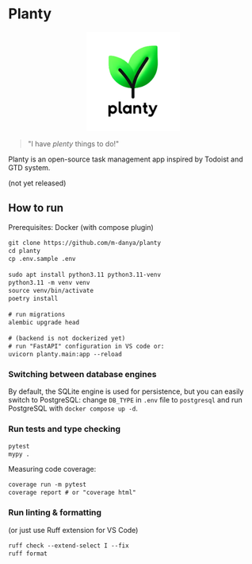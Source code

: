 # Planty

<p align="center">
    <img src="./imgs/planty.png" height="200px">
</p>

> "I have <i>plenty</i> things to do!"

Planty is an open-source task management app inspired by Todoist and GTD system.

(not yet released)

## How to run

Prerequisites: Docker (with compose plugin)

```
git clone https://github.com/m-danya/planty
cd planty
cp .env.sample .env

sudo apt install python3.11 python3.11-venv
python3.11 -m venv venv
source venv/bin/activate
poetry install

# run migrations
alembic upgrade head

# (backend is not dockerized yet)
# run "FastAPI" configuration in VS code or:
uvicorn planty.main:app --reload
```

### Switching between database engines

By default, the SQLite engine is used for persistence, but you can easily switch
to PostgreSQL: change `DB_TYPE` in `.env` file to `postgresql` and run
PostgreSQL with `docker compose up -d`.

### Run tests and type checking

```
pytest
mypy .
```

Measuring code coverage:

```
coverage run -m pytest
coverage report # or "coverage html"
```

### Run linting & formatting

(or just use Ruff extension for VS Code)

```
ruff check --extend-select I --fix
ruff format
```
